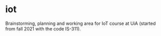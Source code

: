 # iot
Brainstorming, planning and working area for IoT course at UiA (started from fall 2021 with the code IS-311). 
